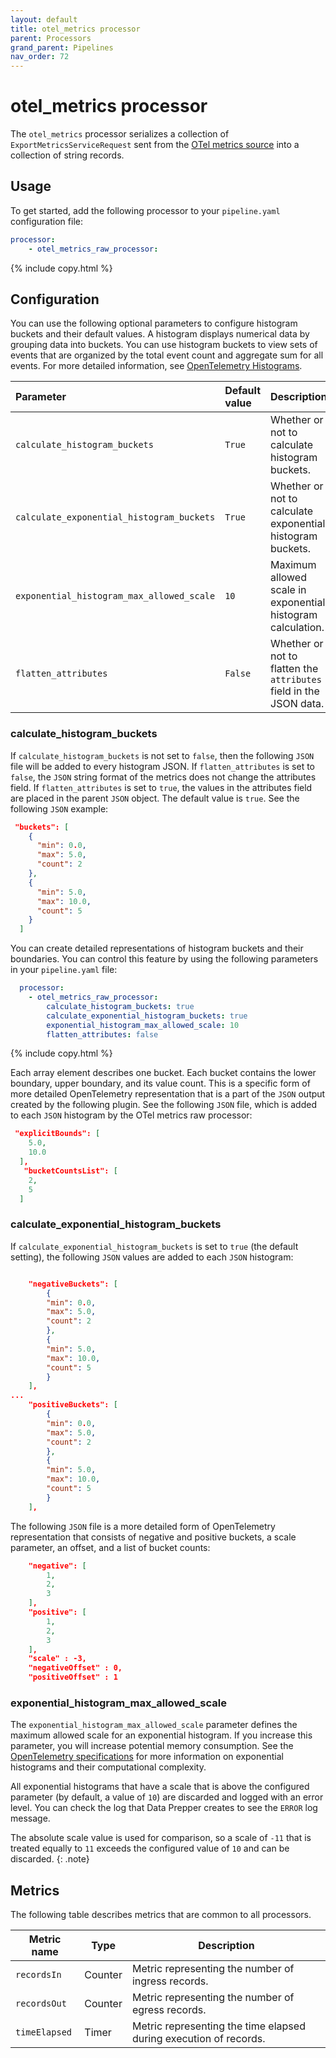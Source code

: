 ```yaml
---
layout: default
title: otel_metrics processor
parent: Processors
grand_parent: Pipelines
nav_order: 72
---
```


# otel_metrics processor

The `otel_metrics` processor serializes a collection of `ExportMetricsServiceRequest` sent from the [OTel metrics source]({{site.url}}{{site.baseurl}}//data-prepper/pipelines/configuration/sources/otel-metrics-source/) into a collection of string records.

## Usage

To get started, add the following processor to your `pipeline.yaml` configuration file:

``` yaml
processor:
    - otel_metrics_raw_processor:
```
{% include copy.html %}

## Configuration

You can use the following optional parameters to configure histogram buckets and their default values. A histogram displays numerical data by grouping data into buckets. You can use histogram buckets to view sets of events that are organized by the total event count and aggregate sum for all events. For more detailed information, see [OpenTelemetry Histograms](https://opentelemetry.io/docs/reference/specification/metrics/data-model/#histogram).

| Parameter | Default value | Description |
| :---    | :---    | :---    |
| `calculate_histogram_buckets` | `True` | Whether or not to calculate histogram buckets. |
| `calculate_exponential_histogram_buckets` | `True` | Whether or not to calculate exponential histogram buckets. |
| `exponential_histogram_max_allowed_scale` | `10` | Maximum allowed scale in exponential histogram calculation. | 
| `flatten_attributes` | `False` | Whether or not to flatten the `attributes` field in the JSON data. |

### calculate_histogram_buckets

If `calculate_histogram_buckets` is not set to `false`, then the following `JSON` file will be added to every histogram JSON. If `flatten_attributes` is set to `false`, the `JSON` string format of the metrics does not change the attributes field. If `flatten_attributes` is set to `true`, the values in the attributes field are placed in the parent `JSON` object. The default value is `true`. See the following `JSON` example:

```json
 "buckets": [
    {
      "min": 0.0,
      "max": 5.0,
      "count": 2
    },
    {
      "min": 5.0,
      "max": 10.0,
      "count": 5
    }
  ]
```

You can create detailed representations of histogram buckets and their boundaries. You can control this feature by using the following parameters in your `pipeline.yaml` file:

```yaml
  processor:
    - otel_metrics_raw_processor:
        calculate_histogram_buckets: true
        calculate_exponential_histogram_buckets: true
        exponential_histogram_max_allowed_scale: 10
        flatten_attributes: false
```
{% include copy.html %}

Each array element describes one bucket. Each bucket contains the lower boundary, upper boundary, and its value count. This is a specific form of more detailed OpenTelemetry representation that is a part of the `JSON` output created by the following plugin. See the following `JSON` file, which is added to each `JSON` histogram by the OTel metrics raw processor:

```json
 "explicitBounds": [
    5.0,
    10.0
  ],
   "bucketCountsList": [
    2,
    5
  ]
```



### calculate_exponential_histogram_buckets

If `calculate_exponential_histogram_buckets` is set to `true` (the default setting), the following `JSON` values are added to each `JSON` histogram:

```json

    "negativeBuckets": [
        {
        "min": 0.0,
        "max": 5.0,
        "count": 2
        },
        {
        "min": 5.0,
        "max": 10.0,
        "count": 5
        }
    ],
...
    "positiveBuckets": [
        {
        "min": 0.0,
        "max": 5.0,
        "count": 2
        },
        {
        "min": 5.0,
        "max": 10.0,
        "count": 5
        }
    ],
```

The following `JSON` file is a more detailed form of OpenTelemetry representation that consists of negative and positive buckets, a scale parameter, an offset, and a list of bucket counts: 


```json
    "negative": [
        1,
        2,
        3
    ],
    "positive": [
        1,
        2,
        3
    ],
    "scale" : -3,
    "negativeOffset" : 0,
    "positiveOffset" : 1
```


### exponential_histogram_max_allowed_scale

The `exponential_histogram_max_allowed_scale` parameter defines the maximum allowed scale for an exponential histogram. If you increase this parameter, you will increase potential memory consumption. See the [OpenTelemetry specifications](https://github.com/open-telemetry/opentelemetry-proto/blob/main/opentelemetry/proto/metrics/v1/metrics.proto) for more information on exponential histograms and their computational complexity.

All exponential histograms that have a scale that is above the configured parameter (by default, a value of `10`) are discarded and logged with an error level. You can check the log that Data Prepper creates to see the `ERROR` log message.

The absolute scale value is used for comparison, so a scale of `-11` that is treated equally to `11` exceeds the configured value of `10` and can be discarded.
{: .note}

## Metrics

The following table describes metrics that are common to all processors.

| Metric name | Type | Description |
| ------------- | ---- | -----------|
| `recordsIn` | Counter | Metric representing the number of ingress records. |
| `recordsOut` | Counter | Metric representing the number of egress records. |
| `timeElapsed` | Timer | Metric representing the time elapsed during execution of records. |
